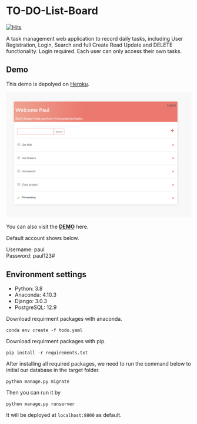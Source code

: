 # TO-DO-List-Board

[![Hits](https://hits.seeyoufarm.com/api/count/incr/badge.svg?url=https%3A%2F%2Fgithub.com%2FAaPaul%2FTO-DO-List-Board&count_bg=%2379C83D&title_bg=%23555555&icon=&icon_color=%23E7E7E7&title=hits&edge_flat=false)](https://hits.seeyoufarm.com)


A task management web application to record daily tasks, including User Registration, Login, Search and full Create Read Update and DELETE functionality. Login required. Each user can only access their own tasks.

## Demo
This demo is depolyed on [Heroku](https://www.heroku.com/).

![](./pictures/todo_screenshot.png)

You can also visit the **[DEMO](https://to-do-list-board.herokuapp.com/login/)** here.

Default account shows below.

Username: paul \
Password: paul123#


## Environment settings

- Python: 3.8
- Anaconda: 4.10.3
- Django: 3.0.3
- PostgreSQL: 12.9


Download requirment packages with anaconda.
```
conda env create -f todo.yaml
```

Download requirment packages with pip.
```
pip install -r requirements.txt
```


After installing all required packages, we need to run the command below to initial our database in the target folder.

```
python manage.py migrate
```

Then you can run it by
```
python manage.py runserver
```

It will be deployed at `localhost:8000` as default.


